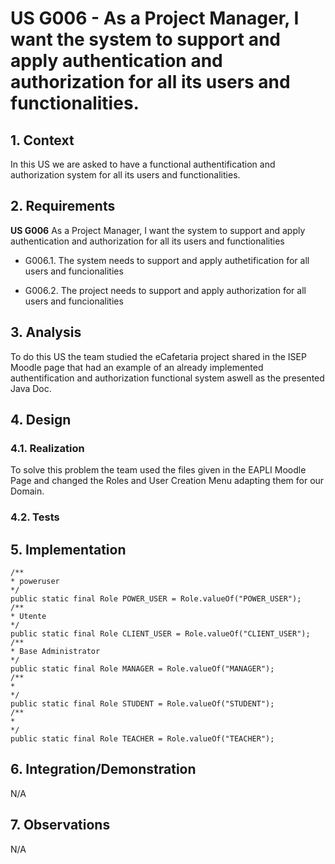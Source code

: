 # US G006 - As a Project Manager, I want the system to support and apply authentication and authorization for all its users and functionalities.

## 1. Context

In this US we are asked to have a functional authentification and authorization system for all its users and functionalities.

## 2. Requirements

**US G006** As a Project Manager, I want the system to support and apply authentication and authorization for all its users and functionalities

- G006.1. The system needs to support and apply authetification for all users and funcionalities
  
- G006.2. The project needs to support and apply authorization for all users and funcionalities

## 3. Analysis

To do this US the team studied the eCafetaria project shared in the ISEP Moodle page that had an example of an already implemented authentification and authorization functional system aswell as
the presented Java Doc.   

## 4. Design

### 4.1. Realization

To solve this problem the team used the files given in the EAPLI Moodle Page and changed the Roles and User Creation Menu adapting them for our Domain.

### 4.2. Tests

## 5. Implementation
```  
/**
* poweruser
*/
public static final Role POWER_USER = Role.valueOf("POWER_USER");
/**
* Utente
*/
public static final Role CLIENT_USER = Role.valueOf("CLIENT_USER");
/**
* Base Administrator
*/
public static final Role MANAGER = Role.valueOf("MANAGER");
/**
*
*/
public static final Role STUDENT = Role.valueOf("STUDENT");
/**
*
*/
public static final Role TEACHER = Role.valueOf("TEACHER");
```

## 6. Integration/Demonstration

N/A

## 7. Observations

N/A